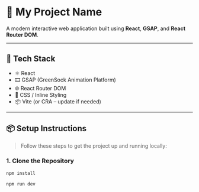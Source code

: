 # 🚀 My Project Name

A modern interactive web application built using **React**, **GSAP**, and **React Router DOM**.

---

## 🔧 Tech Stack

- ⚛️ React
- 🎞️ GSAP (GreenSock Animation Platform)
- 🌐 React Router DOM
- 💅 CSS / Inline Styling
- 📦 Vite (or CRA – update if needed)

---

## 📦 Setup Instructions

> Follow these steps to get the project up and running locally:

### 1. Clone the Repository

```bash
npm install

npm run dev
```
